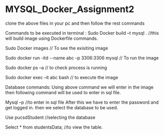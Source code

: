 # MYSQL_Docker_Assignment2

clone the above files in your pc and then follow the rest commands

Commands to be executed in terminal : Sudo Docker build –t mysql . //this will build image using Dockerfile commands.

Sudo Docker images // To see the exisiting image

Sudo docker run -itd --name abc –p 3306:3306 mysql // To run the image

Sudo docker ps –a // to check process is running

Sudo docker exec –it abc bash // to execute the image

Database commands: Using above command we will enter in the image then following command will be used to enter in sql file.

Mysql –p //to enter in sql file After this we have to enter the password and get logged in. then we select the database to be used.

Use pucsdStudent //selecting the database

Select * from studentsData; //to view the table.
